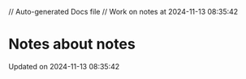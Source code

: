// Auto-generated Docs file
// Work on notes at 2024-11-13 08:35:42
# Notes about notes
Updated on 2024-11-13 08:35:42
